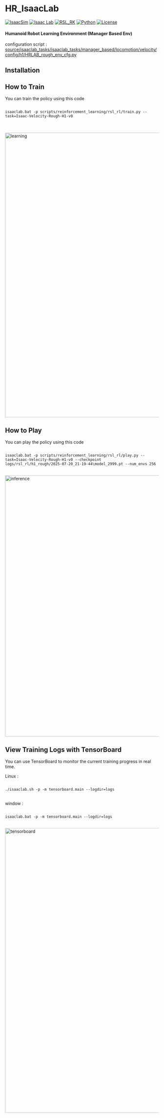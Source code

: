 # HR_IsaacLab
    
[![IsaacSim](https://img.shields.io/badge/IsaacSim-4.5.0-silver.svg)](https://docs.omniverse.nvidia.com/isaacsim/latest/overview.html)
[![Isaac Lab](https://img.shields.io/badge/IsaacLab-2.1.0-silver)](https://isaac-sim.github.io/IsaacLab)
[![RSL_RK](https://img.shields.io/badge/RSL_RL-2.3.1-silver)](https://github.com/leggedrobotics/rsl_rl)
[![Python](https://img.shields.io/badge/python-3.10-blue.svg)](https://docs.python.org/3/whatsnew/3.10.html)
[![License](https://img.shields.io/badge/license-BSD--3-yellow.svg)](https://opensource.org/licenses/BSD-3-Clause)

  
#### Humanoid Robot Learning Environment (Manager Based Env)  
     
configuration script : [source/isaaclab_tasks/isaaclab_tasks/manager_based/locomotion/velocity/config/h1/HRLAB_rough_env_cfg.py](https://github.com/junghs1040/HR_IsaacLab/blob/main/source/isaaclab_tasks/isaaclab_tasks/manager_based/locomotion/velocity/config/h1/HRLAB_rough_env_cfg.py)

## Installation  
  
## How to Train  

You can train the policy using this code  
  
<pre>
<code>     
isaaclab.bat -p scripts/reinforcement_learning/rsl_rl/train.py --task=Isaac-Velocity-Rough-H1-v0     
</code>
</pre>
  
<br>  
  
<img width="1435" height="928" alt="learning" src="https://github.com/user-attachments/assets/b014aa28-3591-4093-ad0f-17e9bc50cb84" />

## How to Play  
   
You can play the policy using this code  

<pre>
<code>     
isaaclab.bat -p scripts/reinforcement_learning/rsl_rl/play.py --task=Isaac-Velocity-Rough-H1-v0 --checkpoint logs/rsl_rl/h1_rough/2025-07-20_21-19-44\model_2999.pt --num_envs 256     
</code>
</pre>       
  
<img width="1435" height="852" alt="inference" src="https://github.com/user-attachments/assets/361f735b-1617-4942-bd14-03fbac89403f" />   
  
## View Training Logs with TensorBoard  
    
You can use TensorBoard to monitor the current training progress in real time.  
   
Linux :    
<pre>
<code>   
./isaaclab.sh -p -m tensorboard.main --logdir=logs
</code>
</pre>
  
window :
<pre>
<code>   
isaaclab.bat -p -m tensorboard.main --logdir=logs
</code>
</pre>   
   
<img width="1890" height="928" alt="tensorboard" src="https://github.com/user-attachments/assets/62f22f9f-a57e-4a3f-9518-24b7320f3609" />  
  